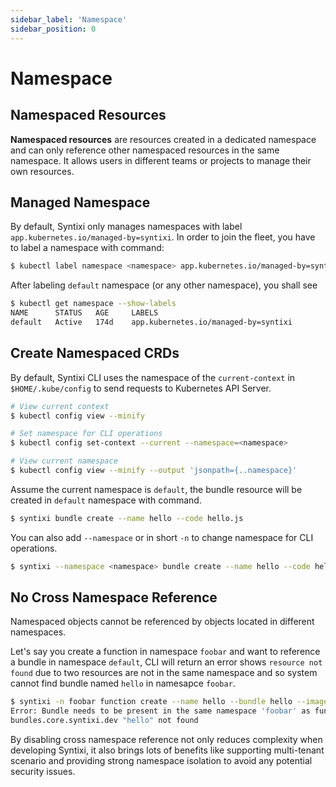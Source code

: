 ```yaml
---
sidebar_label: 'Namespace'
sidebar_position: 0
---
```


# Namespace

## Namespaced Resources

**Namespaced resources** are resources created in a dedicated namespace and 
can only reference other namespaced resources in the same namespace. It allows
users in different teams or projects to manage their own resources.

## Managed Namespace

By default, Syntixi only manages namespaces with label `app.kubernetes.io/managed-by=syntixi`.
In order to join the fleet, you have to label a namespace with command:

```sh
$ kubectl label namespace <namespace> app.kubernetes.io/managed-by=syntixi
```

After labeling `default` namespace (or any other namespace), you shall see

```sh
$ kubectl get namespace --show-labels
NAME      STATUS   AGE     LABELS
default   Active   174d    app.kubernetes.io/managed-by=syntixi
```

## Create Namespaced CRDs

By default, Syntixi CLI uses the namespace of the `current-context` in `$HOME/.kube/config` to 
send requests to Kubernetes API Server.

```sh
# View current context
$ kubectl config view --minify

# Set namespace for CLI operations
$ kubectl config set-context --current --namespace=<namespace>

# View current namespace
$ kubectl config view --minify --output 'jsonpath={..namespace}'
```

Assume the current namespace is `default`, the bundle resource will be created in
`default` namespace with command.

```sh
$ syntixi bundle create --name hello --code hello.js
```

You can also add `--namespace` or in short `-n` to change namespace for CLI operations.

```sh
$ syntixi --namespace <namespace> bundle create --name hello --code hello.js
```

## No Cross Namespace Reference

Namespaced objects cannot be referenced by objects located in different
namespaces.

Let's say you create a function in namespace `foobar` and want to reference a bundle in 
namespace `default`, CLI will return an error shows `resource not found` due to 
two resources are not in the same namespace and so system cannot find bundle named
`hello` in namesapce `foobar`.

```sh
$ syntixi -n foobar function create --name hello --bundle hello --image nginx
Error: Bundle needs to be present in the same namespace 'foobar' as function 'hello': 
bundles.core.syntixi.dev "hello" not found
```

By disabling cross namespace reference not only reduces complexity when developing Syntixi, 
it also brings lots of benefits like supporting multi-tenant scenario and providing 
strong namespace isolation to avoid any potential security issues.